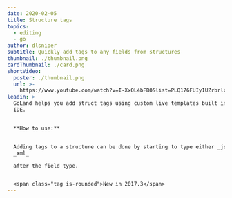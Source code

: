 ```yaml
---
date: 2020-02-05
title: Structure tags
topics:
  - editing
  - go
author: dlsniper
subtitle: Quickly add tags to any fields from structures
thumbnail: ./thumbnail.png
cardThumbnail: ./card.png
shortVideo:
  poster: ./thumbnail.png
  url: >-
    https://www.youtube.com/watch?v=I-XxOL4bFB0&list=PLQ176FUIyIUZrbrlz4AY1V8VzBJKZyVlW&index=143
leadin: >
  GoLand helps you add struct tags using custom live templates built into the
  IDE.


  **How to use:**


  Adding tags to a structure can be done by starting to type either _json_ or
  _xml_

  after the field type.


  <span class="tag is-rounded">New in 2017.3</span>
---
```


